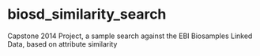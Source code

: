 biosd_similarity_search
=======================

Capstone 2014 Project, a sample search against the EBI Biosamples Linked Data, based on attribute similarity

